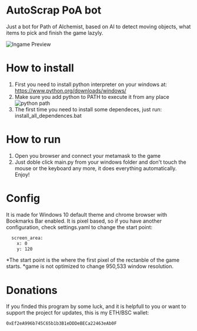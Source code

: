 # AutoScrap PoA bot
Just a bot for Path of Alchemist, based on AI to detect moving objects, what items to pick and finish the game lazyly.

![Ingame Preview](https://i.imgur.com/qugIW8O.png)

# How to install
1) First you need to install python interpreter on your windows at:
https://www.python.org/downloads/windows/
2) Make sure you add python to PATH to execute it from any place
![python path](https://i.imgur.com/pAIyWDT.png)
3) The first time you need to install some dependeces, just run:
install_all_dependences.bat

# How to run
1) Open you browser and connect your metamask to the game
2) Just doble click main.py from your windows folder and don't touch the mouse or the keyboard any more, it does everything automatically.
Enjoy!

# Config
It is made for Windows 10 default theme and chrome browser with Bookmarks Bar enabled.
It is pixel based, so if you have another configuration, check settings.yaml to change the start point:
```sh
  screen_area:
    x: 0
    y: 120
```
*The start point is the where the first pixel of the rectanble of the game starts.
*game is not optimized to change 950,533 window resolution.

# Donations
If you finded this program by some luck, and it is helpfull to you or want to support the project for updates,
this is my ETH/BSC wallet:
```sh
0xEf2eA996b745C65b1b3B1eDDDeBECa22463eAb0F
```



